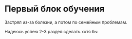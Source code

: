 # Первый блок обучения

Застрял из-за болезни, а потом по семейным проблемам.

Надеюсь успею 2-3 раздел сделать хотя бы
